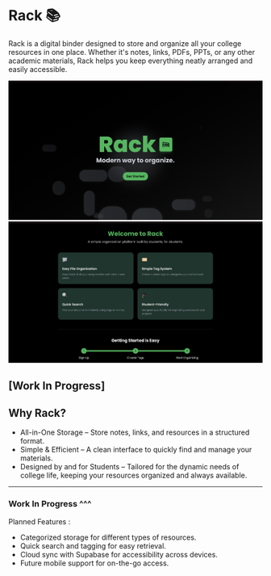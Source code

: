 # Rack 📚

Rack is a digital binder designed to store and organize all your college resources in one place. Whether it's notes, links, PDFs, PPTs, or any other academic materials, Rack helps you keep everything neatly arranged and easily accessible.


![Landing Page](/public/LandingPage.png)
![About Page](/public/AboutPage.png)


[Work In Progress]
---
## Why Rack?

- All-in-One Storage – Store notes, links, and resources in a structured format.
- Simple & Efficient – A clean interface to quickly find and manage your materials.
- Designed by and for Students – Tailored for the dynamic needs of college life, keeping your resources organized and always available.

---

### Work In Progress ^^^ 
Planned Features : 

- Categorized storage for different types of resources.
- Quick search and tagging for easy retrieval.
- Cloud sync with Supabase for accessibility across devices.
- Future mobile support for on-the-go access.

